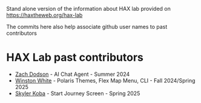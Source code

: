 Stand alone version of the information about HAX lab provided on https://haxtheweb.org/hax-lab

The commits here also help associate github user names to past contributors

# HAX Lab past contributors

- [Zach Dodson](https://github.com/zdodson21) - AI Chat Agent - Summer 2024
- [Winston White](https://github.com/winstonwumbo) - Polaris Themes, Flex Map Menu, CLI - Fall 2024/Spring 2025
- [Skyler Koba](https://github.com/SkylerKoba88) - Start Journey Screen - Spring 2025
